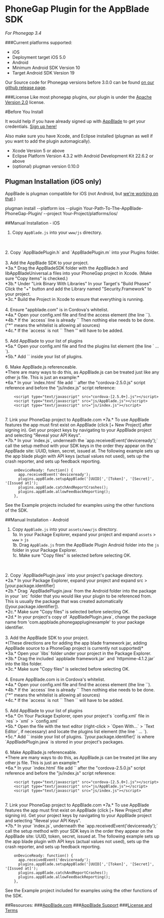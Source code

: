 PhoneGap Plugin for the AppBlade SDK
=================== 
*For Phonegap 3.4*


###Current platforms supported:
 * iOS 
  * Deployment target iOS 5.0 
 * Android 
  * Minimum Android SDK Version 10 
  * Target Android SDK Version 19
  
Our Source code for Phonegap versions before 3.0.0 can be found [on our github release page](https://github.com/AppBlade/SDK-PhoneGap-Plugin/releases). 

###License
Like most phonegap plugins, our plugin is under the [Apache Version 2.0](https://github.com/AppBlade/SDK-PhoneGap-Plugin/blob/phonegap_v3.0/APACHE-LICENSE-2.0.txt) license. 

#Before You Install

It would help if you have already signed up with [AppBlade](https://appblade.com) to get your credentials. [Sign up here!](https://appblade.com/users/new)

Also make sure you have Xcode, and Eclipse installed (plugman as well if you want to add the plugin automagically). 

 * Xcode Version 5 or above
 * Eclipse Platform Version 4.3.2 with Android Development Kit 22.6.2 or above 
 * (optional) plugman version 0.10.0

## Plugman Installation (iOS only)

AppBlade is plugman compatible for iOS (not Android, but [we're working on that](https://github.com/AppBlade/SDK-PhoneGap-Plugin/issues/12).)

   plugman install --platform ios --plugin Your-Path-To-The-AppBlade-PhoneGap-Plugin/ --project Your-Project/platforms/ios/

##Manual Installation - iOS

1. Copy `AppBlade.js` into your `www/js` directory.
<br/> 
<br/>
2. Copy `AppBladePlugin.h` and `AppBladePlugin.m` into your Plugins folder.
<br/> 
<br/>
3. Add the AppBlade SDK to your project. 
<br/>*3a.* Drag the AppBladeSDK folder with the AppBlade.h and libAppBladeUniversal.a files into your PhoneGap project in Xcode. (Make sure "Copy items" is checked.)
<br/>*3b.* Under "Link Binary With Libraries" In your Target's "Build Phases" Click the "+" button and add the Library named "Security.Framework" to your project.
<br/>*3c.* Build the Project in Xcode to ensure that everything is running.
<br/>
<br/>
4. Ensure "appblade.com" is in Cordova's whitelist.
<br/>*4a.* Open your config.xml file and find the access element (the line `<access origin= ... />`). 
<br/>*4b.* If the `access` line is already `<access origin="*" />` Then nothing else needs to be done. ("*" means the whitelist is allowing all sources)
<br/>*4c.* If the `access` is not `<access origin="*" />` Then '<access origin="https://appblade.com" subdomains="true" />' will have to be added.
<br/>
<br/>
5. Add AppBlade to your list of plugins
<br/>*5a.* Open your config.xml file and find the plugins list element (the line `<plugins> ... </plugins>`). 
<br/>*5b.* Add `<plugin name="AppBlade" value="AppBladePlugin" />` inside your list of plugins.
<br/>
<br/>
6. Make AppBlade.js referenceable. 
<br/>*There are many ways to do this, as AppBlade.js can be treated just like  any other js file. This is just an example:* 
<br/>*6a.* In your `index.html` file add `<script type="text/javascript" src="js/AppBlade.js"></script>` after the "cordova-2.5.0.js" script reference and before the "js/index.js" script reference:

        <script type="text/javascript" src="cordova-[2.5.0+].js"></script>
        <script type="text/javascript" src="js/AppBlade.js"></script>
        <script type="text/javascript" src="js/index.js"></script>
<br/>
7. Link your PhoneGap project to AppBlade.com  
  *7a.* To use AppBlade features the app must first exist on AppBlade (click [+ New Project] after signing in). Get   your project keys by navigating to your AppBlade project and selecting "Reveal your API Keys".
<br/>*7b.* In your `index.js`, underneath the `app.receivedEvent('deviceready');` call the setup method with your SDK keys in the order they appear on the AppBlade site: UUID, token, secret, issued at.
The following example sets up the app blade plugin with API keys (actual values not used), sets up the crash reporter, and sets up feedback reporting. 

        onDeviceReady: function() {
          app.receivedEvent('deviceready');
          plugins.appBlade.setupAppBlade('[UUID]','[Token]', '[Secret]', '[Issued at]');
          plugins.appBlade.catchAndReportCrashes();
          plugins.appBlade.allowFeedbackReporting();
        },

See the Example projects included for examples using the other functions of the SDK.

##Manual Installation - Android

1. Copy `AppBlade.js` into your `assets/www/js` directory.
<br/>*1a.* In your Package Explorer, expand your project and expand `assets` > `www` > `js`
<br/>*1b.* Drag `AppBlade.js` from the AppBlade Plugin Android folder into the `js` folder in your Package Explorer.
<br/>*1c.* Make sure "Copy files" is selected before selecting OK.
<br/>
<br/>
2. Copy `AppBladePlugin.java` into your project's package directory.
<br/>*2a.* In your Package Explorer, expand your project and expand src > [your.package.identifier] 
<br/>*2b.* Drag `AppBladePlugin.java` from the Android folder into the package in your `src` folder that you would like your plugin to be referenced from. This is usually the package that was created automatically ([your.package.identifier]). 
<br/>*2c.* Make sure "Copy files" is selected before selecting OK.
<br/>*2d.* In your project's copy of `AppBladePlugin.java`, change the package name from 'com.appblade.phonegappluginexample' to your package identifier.
<br/>
<br/>
3. Add the AppBlade SDK to your project. 
<br/>*(These directions are for adding the app blade framework jar, adding AppBlade source to a PhoneGap project is currently not supported)*
<br/>*3a.* Open your `libs` folder under your project in the Package Explorer. 
<br/>*3b.* Drag the included `appblade framework.jar` and `httpmime-4.1.2.jar` into the libs folder.
<br/>*3c.* Make sure "Copy files" is selected before selecting OK.
<br/>
<br/>
4. Ensure AppBlade.com is in Cordova's whitelist.
<br/>*4a.* Open your config.xml file and find the access element (the line `<access origin= ... />`). 
<br/>*4b.* If the `access` line is already `<access origin="*" />` Then nothing else needs to be done. ("*" means the whitelist is allowing all sources)
<br/>*4c.* If the `access` is not `<access origin="*" />` Then `<access origin="https://appblade.com" subdomains="true" />` will have to be added.
<br/>
<br/>
5. Add AppBlade to your list of plugins
<br/>*5a.* On Your Package Explorer, open your project's `config.xml` file in `res` > `xml` > `config.xml`
<br/>*5b.* Open the file with the text editor (right-click > `Open With...` > `Text Editor`, if necessary) and locate the plugins list element (the line `<plugins> ... </plugins>`). 
<br/>*5c.* Add `<plugin name="AppBlade" value="[your.package.identifier].AppBladePlugin"/>`  inside your list of plugins. `[your.package.identifier]` is where `AppBladePlugin.java` is stored in your project's packages.
<br/>
<br/>
6. Make AppBlade.js referenceable. 
<br/>*There are many ways to do this, as AppBlade.js can be treated jet like  any other js file. This is just an example:* 
<br/>*6a.* In your `index.html` file add `<script type="text/javascript" src="js/AppBlade.js"></script>` after the "cordova-2.5.0.js" script reference and before the "js/index.js" script reference:

        <script type="text/javascript" src="cordova-[2.5.0+].js"></script>
        <script type="text/javascript" src="js/AppBlade.js"></script>
        <script type="text/javascript" src="js/index.js"></script>
<br/>
7. Link your PhoneGap project to AppBlade.com  
  *7a.* To use AppBlade features the app must first exist on AppBlade (click [+ New Project] after signing in). Get   your project keys by navigating to your AppBlade project and selecting "Reveal your API Keys".
<br/>*7b.* In your `index.js`, underneath the `app.receivedEvent('deviceready');` call the setup method with your SDK keys in the order they appear on the AppBlade site: UUID, token, secret, issued at.
The following example sets up the app blade plugin with API keys (actual values not used), sets up the crash reporter, and sets up feedback reporting. 

        onDeviceReady: function() {
          app.receivedEvent('deviceready');
          plugins.appBlade.setupAppBlade('[UUID]','[Token]', '[Secret]', '[Issued at]');
          plugins.appBlade.catchAndReportCrashes();
          plugins.appBlade.allowFeedbackReporting();
        },

See the Example project included for examples using the other functions of the SDK.


##Resources:
###[AppBlade.com](https://appblade.com/)
###[AppBlade Support](https://support.appblade.com/)
###[License and Terms](https://appblade.com/terms_of_use)
